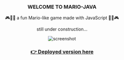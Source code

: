 <h3 align="center">WELCOME TO MARIO-JAVA</h3>

<p align="center">🎮🧑‍🔧 a fun Mario-like game made with JavaScript 🧑‍🔧🎮</p>
<p align="center">still under construction...</p>

<p align="center"><img alt="screenshot" src="https://i.imgur.com/ilv9CMK.png" /></p>

<h3 align="center"><a href="https://mario-java.netlify.app/" target="_blank" rel="noopener noreferrer">👉 Deployed version here</a></h3>
